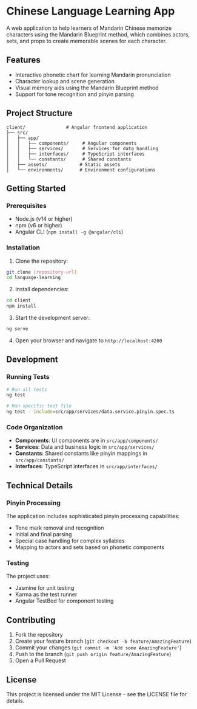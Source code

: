 # Chinese Language Learning App

A web application to help learners of Mandarin Chinese memorize characters using the Mandarin Blueprint method, which combines actors, sets, and props to create memorable scenes for each character.

## Features

- Interactive phonetic chart for learning Mandarin pronunciation
- Character lookup and scene generation
- Visual memory aids using the Mandarin Blueprint method
- Support for tone recognition and pinyin parsing

## Project Structure

```
client/               # Angular frontend application
├── src/
│   ├── app/
│   │   ├── components/     # Angular components
│   │   ├── services/       # Services for data handling
│   │   ├── interfaces/     # TypeScript interfaces
│   │   └── constants/      # Shared constants
│   ├── assets/            # Static assets
│   └── environments/      # Environment configurations
```

## Getting Started

### Prerequisites

- Node.js (v14 or higher)
- npm (v6 or higher)
- Angular CLI (`npm install -g @angular/cli`)

### Installation

1. Clone the repository:

```bash
git clone [repository-url]
cd language-learning
```

2. Install dependencies:

```bash
cd client
npm install
```

3. Start the development server:

```bash
ng serve
```

4. Open your browser and navigate to `http://localhost:4200`

## Development

### Running Tests

```bash
# Run all tests
ng test

# Run specific test file
ng test --include=src/app/services/data.service.pinyin.spec.ts
```

### Code Organization

- **Components**: UI components are in `src/app/components/`
- **Services**: Data and business logic in `src/app/services/`
- **Constants**: Shared constants like pinyin mappings in `src/app/constants/`
- **Interfaces**: TypeScript interfaces in `src/app/interfaces/`

## Technical Details

### Pinyin Processing

The application includes sophisticated pinyin processing capabilities:

- Tone mark removal and recognition
- Initial and final parsing
- Special case handling for complex syllables
- Mapping to actors and sets based on phonetic components

### Testing

The project uses:

- Jasmine for unit testing
- Karma as the test runner
- Angular TestBed for component testing

## Contributing

1. Fork the repository
2. Create your feature branch (`git checkout -b feature/AmazingFeature`)
3. Commit your changes (`git commit -m 'Add some AmazingFeature'`)
4. Push to the branch (`git push origin feature/AmazingFeature`)
5. Open a Pull Request

## License

This project is licensed under the MIT License - see the LICENSE file for details.
